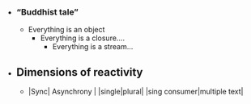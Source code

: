 - ### “Buddhist tale”
	- Everything is an object
		- Everything is a closure….
			- Everything is a stream…
- ## Dimensions of reactivity
	- |Sync| Asynchrony |
	  |single|plural|
	  |sing consumer|multiple text|